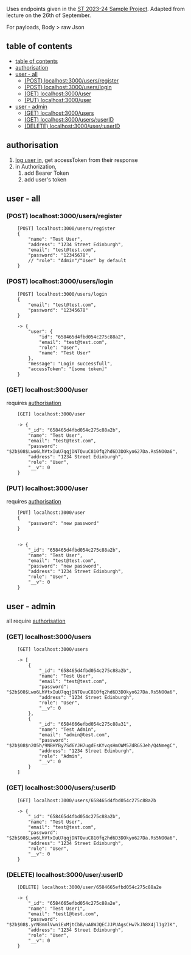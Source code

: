 Uses endpoints given in the [ST 2023-24 Sample Project](https://git.ecdf.ed.ac.uk/s2119967/stsample-2023-2024). Adapted from lecture on the 26th of September.

For payloads, Body > raw Json 

## table of contents
- [table of contents](#table-of-contents)
- [authorisation](#authorisation)
- [user - all](#user---all)
  - [(POST) localhost:3000/users/register](#post-localhost3000usersregister)
  - [(POST) localhost:3000/users/login](#post-localhost3000userslogin)
  - [(GET) localhost:3000/user](#get-localhost3000user)
  - [(PUT) localhost:3000/user](#put-localhost3000user)
- [user - admin](#user---admin)
  - [(GET) localhost:3000/users](#get-localhost3000users)
  - [(GET) localhost:3000/users/:userID](#get-localhost3000usersuserid)
  - [(DELETE) localhost:3000/user/:userID](#delete-localhost3000useruserid)

## authorisation
1. [log user in](#post-localhost3000userslogin), get accessToken from their response
2. in Authorization, 
   1. add Bearer Token 
   2. add user's token

## user - all
### (POST) localhost:3000/users/register

```
    [POST] localhost:3000/users/register
    {
        "name": "Test User",
        "address": "1234 Street Edinburgh",
        "email": "test@test.com",
        "password": "12345678",
        // "role": "Admin"/"User" by default
    }
```

### (POST) localhost:3000/users/login

```
    [POST] localhost:3000/users/login
    {
        "email": "test@test.com",
        "password": "12345678"
    }

    -> {
        "user": {
            "id": "658465d4fbd054c275c88a2",
            "email": "test@test.com",
            "role": "User",
            "name": "Test User"
        },
        "message": "Login successfull",
        "accessToken": "[some token]"
    }
```

### (GET) localhost:3000/user
requires [authorisation](#authorisation)

```
    [GET] localhost:3000/user

    -> {
        "_id": "658465d4fbd054c275c88a2b",
        "name": "Test User",
        "email": "test@test.com",
        "password": "$2b$08$Lwo6LhVtxIuU7qqjDNTQvuC810fq2hd6D3DOkyo627Da.Rs5NO0a6",
        "address": "1234 Street Edinburgh",
        "role": "User",
        "__v": 0
    }
```

### (PUT) localhost:3000/user
requires [authorisation](#authorisation)

```
    [PUT] localhost:3000/user
    {
        "password": "new password"
    }


    -> {
        "_id": "658465d4fbd054c275c88a2b",
        "name": "Test User",
        "email": "test@test.com",
        "password": "new password",
        "address": "1234 Street Edinburgh",
        "role": "User",
        "__v": 0
    }
```

## user - admin
all require [authorisation](#authorisation)
### (GET) localhost:3000/users 
```
    [GET] localhost:3000/users 

    -> [ 
        {
            "_id": "658465d4fbd054c275c88a2b",
            "name": "Test User",
            "email": "test@test.com",
            "password": "$2b$08$Lwo6LhVtxIuU7qqjDNTQvuC810fq2hd6D3DOkyo627Da.Rs5NO0a6",
            "address": "1234 Street Edinburgh",
            "role": "User",
            "__v": 0
        },
        {
            "_id": "6584666efbd054c275c88a31",
            "name": "Test Admin",
            "email": "admin@test.com",
            "password": "$2b$08$n2O5h/9NBHYBy7Sd6YJH7ugdEsKYvqsHmOWM5ZdRGSJeh/Q4NmegC",
            "address": "1234 Street Edinburgh",
            "role": "Admin",
            "__v": 0
        }
    ]
```


### (GET) localhost:3000/users/:userID

```
    [GET] localhost:3000/users/658465d4fbd054c275c88a2b

    -> {
        "_id": "658465d4fbd054c275c88a2b",
        "name": "Test User",
        "email": "test@test.com",
        "password": "$2b$08$Lwo6LhVtxIuU7qqjDNTQvuC810fq2hd6D3DOkyo627Da.Rs5NO0a6",
        "address": "1234 Street Edinburgh",
        "role": "User",
        "__v": 0
    }
```

### (DELETE) localhost:3000/user/:userID

```
    [DELETE] localhost:3000/user/6584665efbd054c275c88a2e
    
    -> {
        "_id": "6584665efbd054c275c88a2e",
        "name": "Test User1",
        "email": "test1@test.com",
        "password": "$2b$08$.yrNBnmlVwniExMjtCbB/uA8WJQECJJPUAgsCHw7kJh8X4jl1g2IK",
        "address": "1234 Street Edinburgh",
        "role": "User",
        "__v": 0
    }
```

